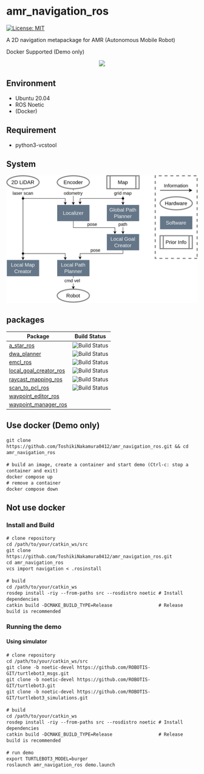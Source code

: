 # amr_navigation_ros

[![License: MIT](https://img.shields.io/badge/License-MIT-yellow.svg)](https://opensource.org/licenses/MIT)

A 2D navigation metapackage for AMR (Autonomous Mobile Robot)

Docker Supported (Demo only)

<p align="center">
  <img src="images/demo.gif" width="720px"/>
</p>

## Environment
- Ubuntu 20.04
- ROS Noetic
- (Docker)

## Requirement
- python3-vcstool

## System
<p align="center">
  <img src="images/system.png" width="640px"/>
</p>

## packages
| Package | Build Status |
| ------ | ------|
| [a_star_ros](https://github.com/ToshikiNakamura0412/a_star_ros.git) | ![Build Status](https://github.com/ToshikiNakamura0412/a_star_ros/workflows/build/badge.svg) |
| [dwa_planner](https://github.com/amslabtech/dwa_planner.git) | ![Build Status](https://github.com/amslabtech/dwa_planner/workflows/CI/badge.svg) |
| [emcl_ros](https://github.com/ToshikiNakamura0412/emcl_ros.git) | ![Build Status](https://github.com/ToshikiNakamura0412/emcl_ros/workflows/build/badge.svg) |
| [local_goal_creator_ros](https://github.com/ToshikiNakamura0412/local_goal_creator_ros.git) | ![Build Status](https://github.com/ToshikiNakamura0412/local_goal_creator_ros/workflows/build/badge.svg) |
| [raycast_mapping_ros](https://github.com/ToshikiNakamura0412/raycast_mapping_ros.git) | ![Build Status](https://github.com/ToshikiNakamura0412/raycast_mapping_ros/workflows/build/badge.svg) |
| [scan_to_pcl_ros](https://github.com/ToshikiNakamura0412/scan_to_pcl_ros.git) | ![Build Status](https://github.com/ToshikiNakamura0412/scan_to_pcl_ros/workflows/build/badge.svg) |
| [waypoint_editor_ros](https://github.com/ToshikiNakamura0412/waypoint_editor_ros.git) |  |
| [waypoint_manager_ros](https://github.com/ToshikiNakamura0412/waypoint_manager_ros.git) |  |

## Use docker (Demo only)
```
git clone https://github.com/ToshikiNakamura0412/amr_navigation_ros.git && cd amr_navigation_ros

# build an image, create a container and start demo (Ctrl-c: stop a container and exit)
docker compose up
# remove a container
docker compose down
```

## Not use docker
### Install and Build
```
# clone repository
cd /path/to/your/catkin_ws/src
git clone https://github.com/ToshikiNakamura0412/amr_navigation_ros.git
cd amr_navigation_ros
vcs import navigation < .rosinstall

# build
cd /path/to/your/catkin_ws
rosdep install -riy --from-paths src --rosdistro noetic # Install dependencies
catkin build -DCMAKE_BUILD_TYPE=Release                 # Release build is recommended
```

### Running the demo
#### Using simulator
```
# clone repository
cd /path/to/your/catkin_ws/src
git clone -b noetic-devel https://github.com/ROBOTIS-GIT/turtlebot3_msgs.git
git clone -b noetic-devel https://github.com/ROBOTIS-GIT/turtlebot3.git
git clone -b noetic-devel https://github.com/ROBOTIS-GIT/turtlebot3_simulations.git

# build
cd /path/to/your/catkin_ws
rosdep install -riy --from-paths src --rosdistro noetic # Install dependencies
catkin build -DCMAKE_BUILD_TYPE=Release                 # Release build is recommended

# run demo
export TURTLEBOT3_MODEL=burger
roslaunch amr_navigation_ros demo.launch
```
